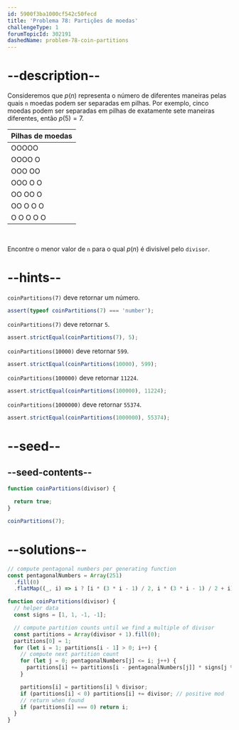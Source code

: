 ```yaml
---
id: 5900f3ba1000cf542c50fecd
title: 'Problema 78: Partições de moedas'
challengeType: 1
forumTopicId: 302191
dashedName: problem-78-coin-partitions
---
```


# --description--

Consideremos que ${p}(n)$ representa o número de diferentes maneiras pelas quais `n` moedas podem ser separadas em pilhas. Por exemplo, cinco moedas podem ser separadas em pilhas de exatamente sete maneiras diferentes, então ${p}(5) = 7$.

<div style='text-align: center;'>

| Pilhas de moedas        |
| ----------------- |
| OOOOO             |
| OOOO   O          |
| OOO   OO          |
| OOO   O   O       |
| OO   OO   O       |
| OO   O   O   O    |
| O   O   O   O   O |

</div><br>

Encontre o menor valor de `n` para o qual ${p}(n)$ é divisível pelo `divisor`.

# --hints--

`coinPartitions(7)` deve retornar um número.

```js
assert(typeof coinPartitions(7) === 'number');
```

`coinPartitions(7)` deve retornar `5`.

```js
assert.strictEqual(coinPartitions(7), 5);
```

`coinPartitions(10000)` deve retornar `599`.

```js
assert.strictEqual(coinPartitions(10000), 599);
```

`coinPartitions(100000)` deve retornar `11224`.

```js
assert.strictEqual(coinPartitions(100000), 11224);
```

`coinPartitions(1000000)` deve retornar `55374`.

```js
assert.strictEqual(coinPartitions(1000000), 55374);
```

# --seed--

## --seed-contents--

```js
function coinPartitions(divisor) {

  return true;
}

coinPartitions(7);
```

# --solutions--

```js
// compute pentagonal numbers per generating function
const pentagonalNumbers = Array(251)
  .fill(0)
  .flatMap((_, i) => i ? [i * (3 * i - 1) / 2, i * (3 * i - 1) / 2 + i] : []);

function coinPartitions(divisor) {
  // helper data
  const signs = [1, 1, -1, -1];

  // compute partition counts until we find a multiple of divisor
  const partitions = Array(divisor + 1).fill(0);
  partitions[0] = 1;
  for (let i = 1; partitions[i - 1] > 0; i++) {
    // compute next partition count
    for (let j = 0; pentagonalNumbers[j] <= i; j++) {
      partitions[i] += partitions[i - pentagonalNumbers[j]] * signs[j % 4];
    }

    partitions[i] = partitions[i] % divisor;
    if (partitions[i] < 0) partitions[i] += divisor; // positive mod
    // return when found
    if (partitions[i] === 0) return i;
  }
}
```
